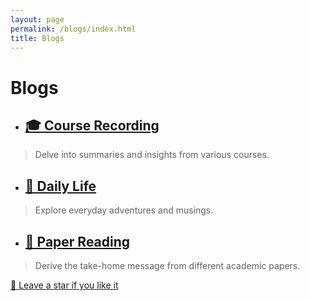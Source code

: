 ```yaml
---
layout: page
permalink: /blogs/index.html
title: Blogs
---
```



# Blogs

- ## [🎓 Course Recording](https://CRYoushiwo.github.io/blogs/CourseRecording)
> Delve into summaries and insights from various courses.

- ## [🌿 Daily Life](https://CRYoushiwo.github.io/blogs/DailyLife)
> Explore everyday adventures and musings.

- ## [📄 Paper Reading](https://CRYoushiwo.github.io/blogs/PaperReading)
> Derive the take-home message from different academic papers.

[🥰 Leave a star if you like it ](https://github.com/cryoushiwo/cryoushiwo.github.io)